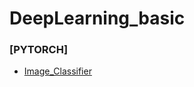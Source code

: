 # DeepLearning_basic

### [PYTORCH]
- [Image_Classifier](https://github.com/JJungEEun/DL_basic/blob/main/Image_Classifier_Using_Pytorch.ipynb)
